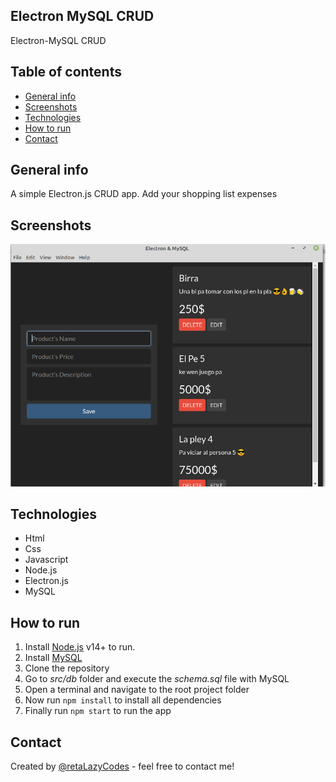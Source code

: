 ## Electron MySQL CRUD

Electron-MySQL CRUD

## Table of contents

- [General info](#general-info)
- [Screenshots](#screenshots)
- [Technologies](#technologies)
- [How to run](#how-to-run)
- [Contact](#contact)

## General info

A simple Electron.js CRUD app. Add your shopping list expenses 

## Screenshots

![project screenshot](./src/ui/assets/capture.png)

## Technologies

- Html
- Css
- Javascript
- Node.js
- Electron.js
- MySQL

## How to run

1. Install [Node.js](https://nodejs.org/) v14+ to run.
2. Install [MySQL](https://www.mysql.com)
3. Clone the repository
4. Go to *src/db* folder and execute the *schema.sql* file with MySQL
5. Open a terminal and navigate to the root project folder
6. Now run ```npm install``` to install all dependencies
7. Finally run ```npm start``` to run the app

## Contact

Created by [@retaLazyCodes](https://github.com/retaLazyCodes) - feel free to contact me!
